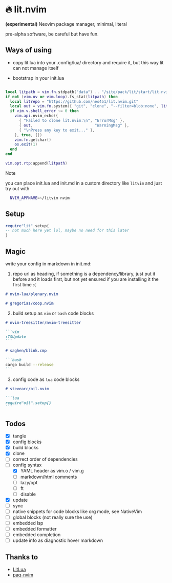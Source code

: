 # 🔥 lit.nvim

**(experimental)** Neovim package manager, minimal, literal

pre-alpha software, be careful but have fun.

## Ways of using

- copy lit.lua into your .config/lua/ directory and require it, but this way lit can not manage itself

- bootstrap in your init.lua

```lua

local litpath = vim.fn.stdpath("data") .. "/site/pack/lit/start/lit.nvim"
if not (vim.uv or vim.loop).fs_stat(litpath) then
  local litrepo = "https://github.com/neo451/lit.nvim.git"
  local out = vim.fn.system({ "git", "clone", "--filter=blob:none", litrepo, litpath })
  if vim.v.shell_error ~= 0 then
    vim.api.nvim_echo({
      { "Failed to clone lit.nvim:\n", "ErrorMsg" },
      { out,                           "WarningMsg" },
      { "\nPress any key to exit..." },
    }, true, {})
    vim.fn.getchar()
    os.exit(1)
  end
end

vim.opt.rtp:append(litpath)
```

> [!NOTE]
> you can place init.lua and init.md in a custom directory like `litvim` and just try out with
>
> ```bash
>   NVIM_APPNAME=~/litvim nvim
> ```

## Setup

```lua
require"lit".setup{
-- not much here yet lol, maybe no need for this later
}
```

## Magic

write your config in markdown in init.md:

1. repo url as heading, if something is a dependency/library, just put it before and it loads first, but not yet ensured if you are installing it the first time :(

```markdown
# nvim-lua/plenary.nvim

# gregorias/coop.nvim
```

2. build setup as `vim` or `bash` code blocks

````markdown
# nvim-treesitter/nvim-treesitter

```vim
:TSUpdate
```

# saghen/blink.cmp

```bash
cargo build --release
```
````

3. config code as `lua` code blocks

````markdown
# stevearc/oil.nvim

```lua
require"oil".setup{}
```
````

## Todos

- [x] tangle
- [x] config blocks
- [x] build blocks
- [x] clone
- [ ] correct order of dependencies
- [ ] config syntax
  - [x] YAML header as vim.o / vim.g
  - [ ] markdown/html comments
  - [ ] lazy/opt
  - [ ] ft
  - [ ] disable
- [x] update
- [ ] sync
- [ ] native snippets for code blocks like org mode, see NativeVim
- [ ] global blocks (not really sure the use)
- [ ] embedded lsp
- [ ] embedded formatter
- [ ] embedded completion
- [ ] update info as diagnostic hover markdown

## Thanks to

- [LitLua](https://github.com/jwtly10/litlua)
- [paq-nvim](https://github.com/savq/paq-nvim)

